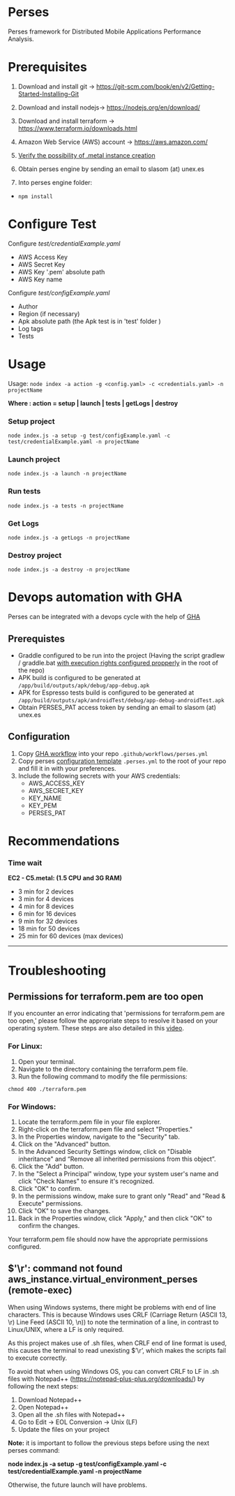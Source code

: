 
# Perses

Perses framework for Distributed Mobile Applications Performance Analysis.

  

# Prerequisites

1. Download and install git -> https://git-scm.com/book/en/v2/Getting-Started-Installing-Git

2. Download and install nodejs-> https://nodejs.org/en/download/

3. Download and install terraform -> https://www.terraform.io/downloads.html

4. Amazon Web Service (AWS) account -> https://aws.amazon.com/

5. [Verify the possibility of .metal instance creation](MetalVerification.md)

6. Obtain perses engine by sending an email to slasom (at) unex.es

7. Into perses engine folder:
- `npm install`

  

# Configure Test

Configure *test/credentialExample.yaml*

- AWS Access Key
- AWS Secret Key
- AWS Key '.pem' absolute path
- AWS Key name


Configure *test/configExample.yaml*
- Author
- Region (if necessary)
- Apk absolute path (the Apk test is in 'test' folder )
- Log tags
- Tests

  

# Usage

Usage: `node index -a action -g <config.yaml> -c <credentials.yaml> -n projectName`

**Where : action = setup | launch | tests | getLogs | destroy** 

### Setup project
` node index.js -a setup -g test/configExample.yaml -c test/credentialExample.yaml -n projectName `


### Launch project

`node index.js -a launch -n projectName`

### Run tests

`node index.js -a tests -n projectName`

### Get Logs

`node index.js -a getLogs -n projectName`
  
### Destroy project

`node index.js -a destroy -n projectName`

# Devops automation with GHA
Perses can be integrated with a devops cycle with the help of [GHA](https://github.com/features/actions)

## Prerequistes
 - Graddle configured to be run into the project (Having the script gradlew / graddle.bat [with execution rights configured propperly](https://stackoverflow.com/questions/17668265/gradlew-permission-denied) in the root of the repo)
 - APK build is configured to be generated at ``/app/build/outputs/apk/debug/app-debug.apk``
 - APK for Espresso tests build is configured to be generated at ``/app/build/outputs/apk/androidTest/debug/app-debug-androidTest.apk``
 - Obtain PERSES_PAT access token  by sending an email to slasom (at) unex.es
 
## Configuration
1. Copy [GHA workflow](https://github.com/perses-org/gha/blob/master/workflow/perses.yml) into your repo ``.github/workflows/perses.yml`` 
2. Copy perses [configuration template](https://github.com/perses-org/gha/blob/master/template/.perses.yml) ``.perses.yml`` to the root of your repo and fill it in with your preferences.
3. Include the following secrets with your AWS credentials:
   - AWS_ACCESS_KEY
   - AWS_SECRET_KEY
   - KEY_NAME
   - KEY_PEM
   - PERSES_PAT

# Recommendations

### Time wait
**EC2 - C5.metal: (1.5 CPU and 3G RAM)**
- 3 min for 2 devices
- 3 min for 4 devices
- 4 min for 8 devices
- 6 min for 16 devices
- 9 min for 32 devices
- 18 min for 50 devices
- 25 min for 60 devices (max devices)

***

# Troubleshooting

## Permissions for terraform.pem are too open

If you encounter an error indicating that 'permissions for terraform.pem are too open,' please follow the appropriate steps to resolve it based on your operating system. These steps are also detailed in this [video](https://www.youtube.com/watch?v=mrUqITjUhL8&ab_channel=The_Sudo). 

### For Linux: 

1. Open your terminal. 
2. Navigate to the directory containing the terraform.pem file. 
3. Run the following command to modify the file permissions: 

```chmod 400 ./terraform.pem``` 

### For Windows: 

1. Locate the terraform.pem file in your file explorer. 
2. Right-click on the terraform.pem file and select "Properties." 
3. In the Properties window, navigate to the "Security" tab. 
4. Click on the "Advanced" button. 
5. In the Advanced Security Settings window, click on "Disable inheritance" and “Remove all inherited permissions from this object”. 
6. Click the "Add" button. 
7. In the "Select a Principal" window, type your system user's name and click "Check Names" to ensure it's recognized. 
8. Click "OK" to confirm. 
9. In the permissions window, make sure to grant only "Read" and "Read & Execute" permissions. 
10. Click "OK" to save the changes. 
11. Back in the Properties window, click "Apply," and then click "OK" to confirm the changes. 

Your terraform.pem file should now have the appropriate permissions configured. 

## $'\r': command not found aws_instance.virtual_environment_perses (remote-exec)

When using Windows systems, there might be problems with end of line characters. This is because Windows uses CRLF (Carriage Return (ASCII 13, \r) Line Feed (ASCII 10, \n)) to note the termination of a line, in contrast to Linux/UNIX, where a LF is only required.

As this project makes use of .sh files, when CRLF end of line format is used, this causes the terminal to read unexisting $’\r’, which makes the scripts fail to execute correctly.

To avoid that when using Windows OS, you can convert CRLF to LF in .sh files with Notepad++ (https://notepad-plus-plus.org/downloads/) by following the next steps:

1. Download Notepad++
2. Open Notepad++
3. Open all the .sh files with Notepad++
4. Go to Edit -> EOL Conversion -> Unix (LF)
5. Update the files on your project

**Note:** it is important to follow the previous steps before using the next perses command:

**node index.js -a setup -g test/configExample.yaml -c test/credentialExample.yaml -n projectName**

Otherwise, the future launch will have problems. 
